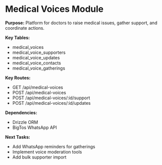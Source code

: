 # Medical Voices Module

**Purpose:**
Platform for doctors to raise medical issues, gather support, and coordinate actions.

**Key Tables:**
- medical_voices
- medical_voice_supporters
- medical_voice_updates
- medical_voice_contacts
- medical_voice_gatherings

**Key Routes:**
- GET /api/medical-voices
- POST /api/medical-voices
- POST /api/medical-voices/:id/support
- POST /api/medical-voices/:id/updates

**Dependencies:**
- Drizzle ORM
- BigTos WhatsApp API

**Next Tasks:**
- Add WhatsApp reminders for gatherings
- Implement voice moderation tools
- Add bulk supporter import
